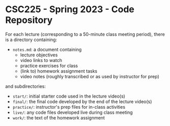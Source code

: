 # CSC225 - Spring 2023 - Code Repository

For each lecture (corresponding to a 50-minute class meeting period), there is a directory containing:

- `notes.md`: a document containing
  - lecture objectives
  - video links to watch
  - practice exercises for class
  - (link to) homework assignment tasks
  - video notes (roughly transcribed or as used by instructor for prep)

and subdirectories:

- `start/`: initial starter code used in the lecture video(s)
- `final/`: the final code developed by the end of the lecture video(s)
- `practice/`: instructor's prep files for in-class activities
- `live/`: any code files developed live during class meeting
- `work/`: the text of the homework assignment

